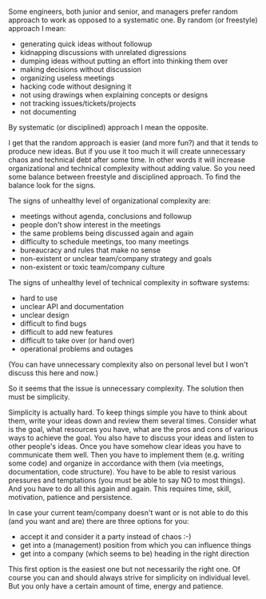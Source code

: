 Some engineers, both junior and senior, and managers prefer random approach to work as opposed to a systematic one. By random (or freestyle) approach I mean:

* generating quick ideas without followup
* kidnapping discussions with unrelated digressions
* dumping ideas without putting an effort into thinking them over
* making decisions without discussion
* organizing useless meetings
* hacking code without designing it
* not using drawings when explaining concepts or designs
* not tracking issues/tickets/projects 
* not documenting
 
By systematic (or disciplined) approach I mean the opposite.

I get that the random approach is easier (and more fun?) and that it tends to produce new ideas. But if you use it too much it will create unnecessary chaos and technical debt after some time. In other words it will increase organizational and technical complexity without adding value. So you need some balance between freestyle and disciplined approach. To find the balance look for the signs.

The signs of unhealthy level of organizational complexity are:

* meetings without agenda, conclusions and followup
* people don't show interest in the meetings
* the same problems being discussed again and again
* difficulty to schedule meetings, too many meetings
* bureaucracy and rules that make no sense
* non-existent or unclear team/company strategy and goals
* non-existent or toxic team/company culture

The signs of unhealthy level of technical complexity in software systems:

* hard to use
* unclear API and documentation
* unclear design
* difficult to find bugs
* difficult to add new features
* difficult to take over (or hand over)
* operational problems and outages

(You can have unnecessary complexity also on personal level but I won't discuss this here and now.)

So it seems that the issue is unnecessary complexity. The solution then must be simplicity.

Simplicity is actually hard. To keep things simple you have to think about them, write your ideas down and review them several times. Consider what is the goal, what resources you have, what are the pros and cons of various ways to achieve the goal. You also have to discuss your ideas and listen to other people's ideas. Once you have somehow clear ideas you have to communicate them well. Then you have to implement them (e.g. writing some code) and organize in accordance with them (via meetings, documentation, code structure). You have to be able to resist various pressures and temptations (you must be able to say NO to most things). And you have to do all this again and again. This requires time, skill, motivation, patience and persistence.

In case your current team/company doesn't want or is not able to do this (and you want and are) there are three options for you:

* accept it and consider it a party instead of chaos :-)
* get into a (management) position from which you can influence things
* get into a company (which seems to be) heading in the right direction

This first option is the easiest one but not necessarily the right one. Of course you can and should always strive for simplicity on individual level. But you only have a certain amount of time, energy and patience.
